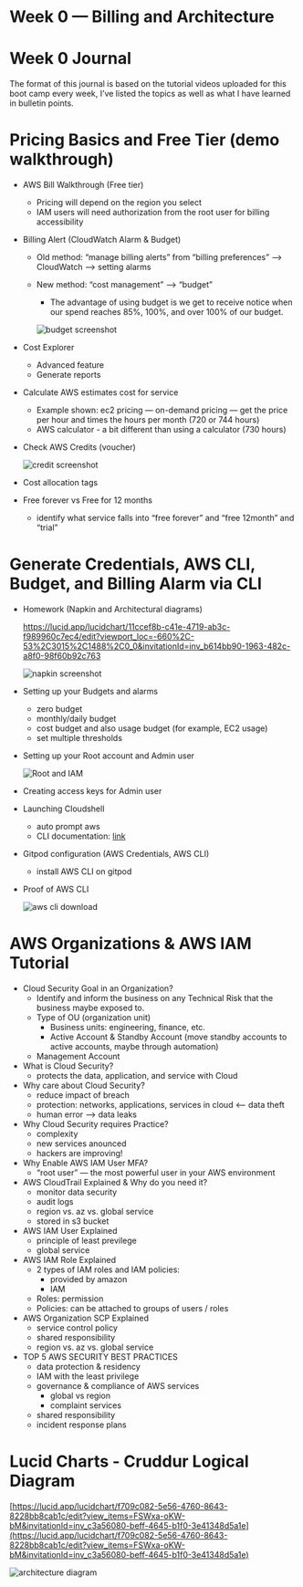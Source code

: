 # Week 0 — Billing and Architecture
# Week 0 Journal

The format of this journal is based on the tutorial videos uploaded for this boot camp every week, I’ve listed the topics as well as what I have learned in bulletin points.

# Pricing Basics and Free Tier (demo walkthrough)

- AWS Bill Walkthrough (Free tier)
    - Pricing will depend on the region you select
    - IAM users will need authorization from the root user for billing accessibility
- Billing Alert (CloudWatch Alarm & Budget)
    - Old method: “manage billing alerts” from “billing preferences” —> CloudWatch —> setting alarms
    - New method: “cost management” —> “budget”
        - The advantage of using budget is we get to receive notice when our spend reaches 85%, 100%, and over 100% of our budget.
        
        ![budget screenshot](assets/Budget.png)
        
- Cost Explorer
    - Advanced feature
    - Generate reports
- Calculate AWS estimates cost for service
    - Example shown: ec2 pricing — on-demand pricing — get the price per hour and times the hours per month (720 or 744 hours)
    - AWS calculator - a bit different than using a calculator (730 hours)
- Check AWS Credits (voucher)
    
    ![credit screenshot](assets/credits.png)
    
- Cost allocation tags
- Free forever vs Free for 12 months
    - identify what service falls into “free forever” and “free 12month” and “trial”

# ****Generate Credentials, AWS CLI, Budget, and Billing Alarm via CLI****

- Homework (Napkin and Architectural diagrams)
    
     https://lucid.app/lucidchart/11ccef8b-c41e-4719-ab3c-f989960c7ec4/edit?viewport_loc=-660%2C-53%2C3015%2C1488%2C0_0&invitationId=inv_b614bb90-1963-482c-a8f0-98f60b92c763
    
    ![napkin screenshot](assets/napkin.png)
    
- Setting up your Budgets and alarms
    - zero budget
    - monthly/daily budget
    - cost budget and also usage budget (for example, EC2 usage)
    - set multiple thresholds
- Setting up your Root account and Admin user
    
    ![Root and IAM](assets/IAM.png)
    
- Creating access keys for Admin user
- Launching Cloudshell
    - auto prompt aws
    - CLI documentation: [link](https://awscli.amazonaws.com/v2/documentation/api/latest/reference/index.html)
- Gitpod configuration (AWS Credentials, AWS CLI)
    - install AWS CLI on gitpod
- Proof of AWS CLI
    
    ![aws cli download](assets/AWSCLI.png)
    

# ****AWS Organizations & AWS IAM Tutorial****

- Cloud Security Goal in an Organization?
    - Identify and inform the business on any Technical Risk that the business maybe exposed to.
    - Type of OU (organization unit)
        - Business units: engineering, finance, etc.
        - Active Account & Standby Account (move standby accounts to active accounts, maybe through automation)
    - Management Account
- What is Cloud Security?
    - protects the data, application, and service with Cloud
- Why care about Cloud Security?
    - reduce impact of breach
    - protection: networks, applications, services in cloud  <— data theft
    - human error —> data leaks
- Why Cloud Security requires Practice?
    - complexity
    - new services anounced
    - hackers are improving!
- Why Enable AWS IAM User MFA?
    - “root user” — the most powerful user in your AWS environment
- AWS CloudTrail Explained & Why do you need it?
    - monitor data security
    - audit logs
    - region vs. az vs. global service
    - stored in s3 bucket
- AWS IAM User Explained
    - principle of least previlege
    - global service
- AWS IAM Role Explained
    - 2 types of IAM roles and IAM policies:
        - provided by amazon
        - IAM
    - Roles: permission
    - Policies: can be attached to groups of users / roles
- AWS Organization SCP Explained
    - service control policy
    - shared responsibility
    - region vs. az vs. global service
- TOP 5 AWS SECURITY BEST PRACTICES
    - data protection & residency
    - IAM with the least privilege
    - governance & compliance of AWS services
        - global vs region
        - complaint services
    - shared responsibility
    - incident response plans

# ****Lucid Charts - Cruddur Logical Diagram****

[https://lucid.app/lucidchart/f709c082-5e56-4760-8643-8228bb8cab1c/edit?view_items=FSWxa-oKW-bM&invitationId=inv_c3a56080-beff-4645-b1f0-3e41348d5a1e](https://lucid.app/lucidchart/f709c082-5e56-4760-8643-8228bb8cab1c/edit?view_items=FSWxa-oKW-bM&invitationId=inv_c3a56080-beff-4645-b1f0-3e41348d5a1e)

![architecture diagram](assets/architectureDiagram.png)
